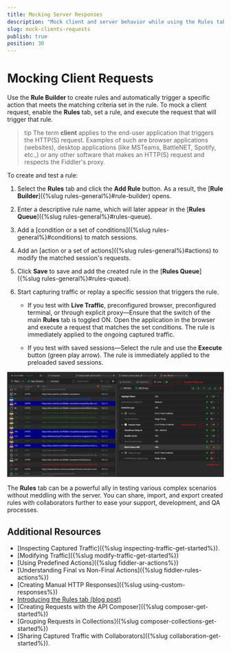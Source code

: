 ```yaml
---
title: Mocking Server Responses
description: "Mock client and server behavior while using the Rules tab of the Fiddler Everywhere web-debugging proxy tool."
slug: mock-clients-requests
publish: true
position: 30
---
```


# Mocking Client Requests


Use the **Rule Builder** to create rules and automatically trigger a specific action that meets the matching criteria set in the rule. To mock a client request, enable the **Rules** tab, set a rule, and execute the request that will trigger that rule.

>tip The term **client** applies to the end-user application that triggers the HTTP(S) request. Examples of such are browser applications (websites), desktop applications (like MSTeams, BattleNET, Spotify, etc.,) or any other software that makes an HTTP(S) request and respects the Fiddler's proxy.

To create and test a rule:

1. Select the **Rules** tab and click the **Add Rule** button. As a result, the [**Rule Builder**]({%slug rules-general%}#rule-builder) opens.

1. Enter a descriptive rule name, which will later appear in the [**Rules Queue**]({%slug rules-general%}#rules-queue).

1. Add a [condition or a set of conditions]({%slug rules-general%}#conditions) to match sessions.

1. Add an [action or a set of actions]({%slug rules-general%}#actions) to modify the matched session's requests.

1. Click **Save** to save and add the created rule in the [**Rules Queue**]({%slug rules-general%}#rules-queue).

1. Start capturing traffic or replay a specific session that triggers the rule.

    - If you test with **Live Traffic**, preconfigured browser, preconfigured terminal, or through explicit proxy&mdash;Ensure that the switch of the main **Rules** tab is toggled ON. Open the application in the browser and execute a request that matches the set conditions. The rule is immediately applied to the ongoing captured traffic.

    - If you test with saved sessions&mdash;Select the rule and use the **Execute** button (green play arrow). The rule is immediately applied to the preloaded saved sessions.

![Example of active Rules tab with several rules and groups](../images/livetraffic/rb/rules-all-enabled.png)

The **Rules** tab can be a powerful ally in testing various complex scenarios without meddling with the server. You can share, import, and export created rules with collaborators further to ease your support, development, and QA processes.

## Additional Resources

- [Inspecting Captured Traffic]({%slug inspecting-traffic-get-started%}).
- [Modifying Traffic]({%slug modify-traffic-get-started%})
- [Using Predefined Actions]({%slug fiddler-ar-actions%})
- [Understanding Final vs Non-Final Actions]({%slug fiddler-rules-actions%})
- [Creating Manual HTTP Responses]({%slug using-custom-responses%})
- [Introducing the Rules tab (blog post)](https://www.telerik.com/blogs/introducing-new-rule-builder-fiddler-everywhere)
- [Creating Requests with the API Composer]({%slug composer-get-started%})
- [Grouping Requests in Collections]({%slug composer-collections-get-started%})
- [Sharing Captured Traffic with Collaborators]({%slug collaboration-get-started%}).